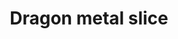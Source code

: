 ---
layout: item
title: Dragon metal slice
item-id: 22100
datatable: true
id: 22100
name: "Dragon metal slice"
members: true
lowalch: 40000
highalch: 60000
examine: "A badly damaged slice of dragon metal."
monsters:
  - id: 8030
    name: "Adamant dragon"
    members: true
    combat_level: 338
    wiki_url: "https://oldschool.runescape.wiki/w/Adamant_dragon"
    drops:
      - quantity: "1"
        rarity: 0.0002
        drop_requirements: null
---